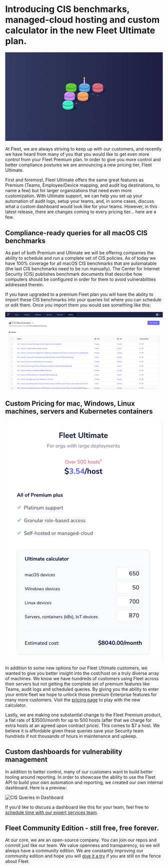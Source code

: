 # Introducing CIS benchmarks, managed-cloud hosting and custom calculator in the new Fleet Ultimate plan.

![Fleet ULTIMATE](../website/assets/images/articles/happy-1st-anniversary-fleet-cover-800x450@2x.png)

At Fleet, we are always striving to keep up with our customers, and recently we have heard from many of you that you would like to get even more control from your Fleet Premium plan. In order to give you more control and better compliance postures we are announcing a new pricing tier, Fleet Ultimate.

First and foremost, Fleet Ultimate offers the same great features as Premium (Teams, Employee/Device mapping, and audit log destinations, to name a few) but for larger organizations that need even more customization. With Ultimate support, we can help you set up your automation of audit logs, setup your teams, and, in some cases, discuss what a custom dashboard would look like for your teams. However, in this latest release, there are changes coming to every pricing tier… here are a few.

## Compliance-ready queries for all macOS CIS benchmarks

As part of both Premium and Ultimate we will be offering companies the ability to schedule and run a complete set of CIS policies. As of today we have 100% coverage for all macOS CIS benchmarks that are automatable (the last CIS benchmarks need to be run manually). The Center for Internet Security (CIS) publishes benchmark documents that describe how computers should be configured in order for them to avoid vulnerabilities addressed therein. 

If you have upgraded to a premium Fleet plan you will have the ability to import these CIS benchmarks into your queries list where you can schedule or edit them. Once you import them you would see something like this:


![CIS Queries in Dashboard](../website/assets/images/articles/cis-queries-1468x770@2x.png)

## Custom Pricing for mac, Windows, Linux machines, servers and Kubernetes containers
![Fleet Ultimate Calculator](../website/assets/images/articles/fleet-ultimate-calculator-372x564@2x.png)

In addition to some new options for our Fleet Ultimate customers, we wanted to give you better insight into the cost/host on a truly diverse array of machines. We know we have hundreds of customers using Fleet across their servers but not getting the complete set of premium features like Teams, audit logs and scheduled queries. By giving you the ability to enter your entire fleet we hope to unlock those premium Enterprise features for many more customers. Visit the [pricing page](https://fleetdm.com/pricing?utm_source=pricing+demo+top+premium) to play with the new calculator.

Lastly, we are making one substantial change to the Fleet Premium product, a flat rate of $3500/month for up to 500 hosts (after that we charge for extra hosts at an agreed upon contract price). This comes to $7 a host. We believe it is affordable given these queries save your Security team hundreds if not thousands of hours in maintenance and upkeep.

## Custom dashboards for vulnerability management

In addition to better control, many of our customers want to build better tooling around reporting. In order to showcase the ability to use the Fleet API to build your own automation and reporting, we created our own internal dashboard. Here is a preview:

![CIS Queries in Dashboard](../website/assets/images/articles/fleet-dashboard.gif)

If you’d like to discuss a dashboard like this for your team, feel free to [schedule time with our expert services team](https://calendly.com/fleetdm/demo?utm_source=pricing+demo+top+premium). 


## Fleet Community Edition - still free, free forever.

At our core, we are an open-source company. You can join our repos and commit just like our team. We value openness and transparency, so we will always have a community edition. We are constantly improving our community edition and hope you will [give it a try](https://fleetdm.com/try-fleet/register) if you are still on the fence about Fleet.


<meta name="category" value="announcements">
<meta name="authorGitHubUsername" value="jarodreyes">
<meta name="authorFullName" value="Jarod Reyes">
<meta name="publishedOn" value="2023-02-20">
<meta name="articleTitle" value="Introducing CIS benchmarks, managed-cloud hosting and custom calculator in the new Fleet Ultimate plan.">
<meta name="articleImageUrl" value="../website/assets/images/articles/happy-1st-anniversary-fleet-cover-800x450@2x.jpg">
